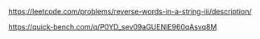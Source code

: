 https://leetcode.com/problems/reverse-words-in-a-string-iii/description/

https://quick-bench.com/q/P0YD_sev09aGUENlE960qAsvq8M
